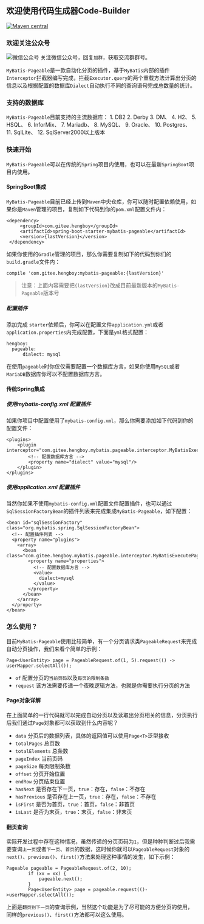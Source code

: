 ## 欢迎使用代码生成器Code-Builder

[![Maven central](https://maven-badges.herokuapp.com/maven-central/com.gitee.hengboy/spring-boot-starter-mybatis-pageable/badge.svg)](https://maven-badges.herokuapp.com/maven-central/com.gitee.hengboy/spring-boot-starter-mybatis-pageable)

### 欢迎关注公众号

![微信公众号](http://resource.hengboy.com/image/qrcode.jpg)
关注微信公众号，回复`加群`，获取交流群群号。

`MyBatis-Pageable`是一款自动化分页的插件，基于`MyBatis`内部的插件`Interceptor`拦截器编写完成，拦截`Executor.query`的两个重载方法计算出分页的信息以及根据配置的数据库`Dialect`自动执行不同的查询语句完成总数量的统计。

### 支持的数据库
`MyBatis-Pageable`目前支持的主流数据库：
	1. DB2
    2. Derby
    3. DM、
    4. H2、
    5. HSQL、
    6. InforMix、
    7. Mariadb、
    8. MySQL、
    9. Oracle、
    10. Postgres、
    11. SqlLite、
    12. SqlServer2000以上版本

### 快速开始
`MyBatis-Pageable`可以在传统的`Spring`项目内使用，也可以在最新`SpringBoot`项目内使用。

#### SpringBoot集成
`MyBatis-Pageable`目前已经上传到`Maven`中央仓库，你可以随时配置依赖使用，如果你是`Maven`管理的项目，复制如下代码到你的`pom.xml`配置文件内：
```
<dependency>
     <groupId>com.gitee.hengboy</groupId>
     <artifactId>spring-boot-starter-mybatis-pageable</artifactId>
     <version>{lastVersion}</version>
 </dependency>
```
如果你使用的`Gradle`管理的项目，那么你需要复制如下的代码到你们的`build.gradle`文件内：
```
compile 'com.gitee.hengboy:mybatis-pageable:{lastVersion}'
```
> 注意：上面内容需要把`{lastVersion}`改成目前最新版本的`MyBatis-Pageable`版本号
##### 配置插件
添加完成	`starter`依赖后，你可以在配置文件`application.yml`或者`application.properties`内完成配置，下面是`yml`格式配置：
```
hengboy:
  pageable:
      dialect: mysql
```
在使用`pageable`时你仅仅需要配置一个数据库方言，如果你使用`MySQL`或者`MariaDB`数据库你可以不配置数据库方言。

#### 传统Spring集成
##### 使用mybatis-config.xml 配置插件
如果你项目中配置使用了`mybatis-config.xml`，那么你需要添加如下代码到你的配置文件：
```
<plugins>
    <plugin interceptor="com.gitee.hengboy.mybatis.pageable.interceptor.MyBatisExecutePageableInterceptor">
        <!-- 配置数据库方言 -->
        <property name="dialect" value="mysql"/>
	</plugin>
</plugins>
```

##### 使用application.xml 配置插件
当然你如果不使用`mybatis-config.xml`配置文件配置插件，也可以通过`SqlSessionFactoryBean`的插件列表来完成集成`MyBatis-Pageable`，如下配置：
```
<bean id="sqlSessionFactory" class="org.mybatis.spring.SqlSessionFactoryBean">
  <!-- 配置插件列表 -->
  <property name="plugins">
    <array>
      <bean class="com.gitee.hengboy.mybatis.pageable.interceptor.MyBatisExecutePageableInterceptor">
        <property name="properties">
          <!-- 配置数据库方言 -->
          <value>
            dialect=mysql
          </value>
        </property>
      </bean>
    </array>
  </property>
</bean>
```

### 怎么使用？
目前`MyBatis-Pageable`使用比较简单，有一个分页请求类`PageableRequest`来完成自动分页操作，我们来看个简单的示例：
```
Page<UserEntity> page = PageableRequest.of(1, 5).request(() -> userMapper.selectAll());
```

- `of`  配置分页的`当前页码`以及`每页的限制条数`
- `request` 该方法需要传递一个夜晚逻辑方法，也就是你需要执行分页的方法

#### Page对象详解
在上面简单的一行代码就可以完成自动分页以及读取出分页相关的信息，分页执行后我们通过`Page`对象都可以获取到什么内容呢？
- `data` 分页后的数据列表，具体的返回值可以使用`Page<T>`泛型接收
- `totalPages` 总页数
- `totalElements` 总条数
- `pageIndex` 当前页码
- `pageSize` 每页限制条数
- `offset` 分页开始位置
- `endRow` 分页结束位置
- `hasNext` 是否存在下一页，`true`：存在，`false`：不存在
- `hasPrevious` 是否存在上一页，`true`：存在，`false`：不存在
- `isFirst` 是否为首页，`true`：首页，`false`：非首页
- `isLast` 是否为末页，`true`：末页，`false`：非末页

#### 翻页查询
实际开发过程中存在这种情况，虽然传递的分页页码为`1`，但是种种判断过后我需要查询`上一页`或者`下一页`、`首页`的数据，这时候你就可以`PageableRequest`对象的`next()`、`previous()`、`first()`方法来处理这种事情的发生，如下示例：
```
Pageable pageable = PageableRequest.of(2, 10);
        if (xx = xx) {
            pageable.next();
        }
        Page<UserEntity> page = pageable.request(()->userMapper.selectAll());
```
上面是`翻页到下一页`的查询示例，当然这个功能是为了尽可能的方便分页的使用，同样的`previous()`、`first()`方法都可以这么使用。

